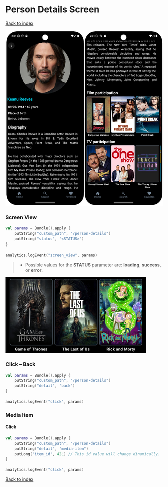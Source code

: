 # Person Details Screen

[Back to index](index.md)

<img src="img/person_details/screen.png" style="width:600px;" />

### Screen View

```kotlin
val params = Bundle().apply {
    putString("custom_path", "/person-details")
    putString("status", "<STATUS>") 
}

analytics.logEvent("screen_view", params)
```
> - Possible values for the **STATUS** parameter are: **loading**, **success**, or **error**.

<img src="img/media_item.png" style="width:450px;" />

### Click – Back

```kotlin
val params = Bundle().apply {
    putString("custom_path", "/person-details")
    putString("detail", "back")
}

analytics.logEvent("click", params)
```

### Media Item


#### Click

```kotlin
val params = Bundle().apply {
    putString("custom_path", "/person-details")
    putString("detail", "media-item")
    putLong("item_id", 42L) // This id value will change dinamically.
}

analytics.logEvent("click", params)
```

[Back to index](index.md)